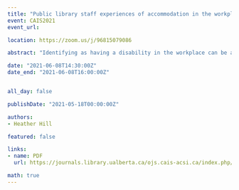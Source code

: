```yaml
---
title: "Public library staff experiences of accommodation in the workplace"
event: CAIS2021
event_url:

location: https://zoom.us/j/96815079086

abstract: "Identifying as having a disability in the workplace can be a complicated proposition. This research examines public library staff experiences of accommodation for a disability within the workplace. Semi-structured interviews were conducted with Canadian public library staff who sought accommodation in their workplace. "

date: "2021-06-08T14:30:00Z"
date_end: "2021-06-08T16:00:00Z"


all_day: false

publishDate: "2021-05-18T00:00:00Z"

authors:
- Heather Hill

featured: false

links:
- name: PDF
  url: https://journals.library.ualberta.ca/ojs.cais-acsi.ca/index.php/cais-asci/article/view/1212/1048

math: true
---
```

